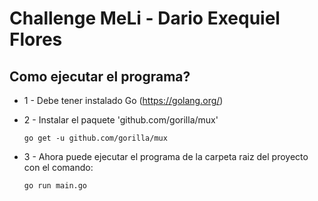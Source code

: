 # Challenge MeLi - Dario Exequiel Flores

## Como ejecutar el programa?
* 1 - Debe tener instalado Go (https://golang.org/)
* 2 - Instalar el paquete 'github.com/gorilla/mux'

    ``go get -u github.com/gorilla/mux``

* 3 - Ahora puede ejecutar el programa de la carpeta raiz del proyecto con el comando:

    ``go run main.go``
